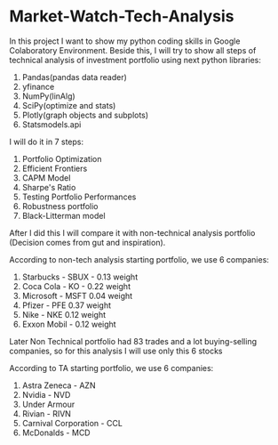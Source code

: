# Market-Watch-Tech-Analysis

In this project I want to show my python coding skills in Google Colaboratory Environment.
Beside this, I will try to show all steps of technical analysis of investment portfolio using next python libraries:
  1. Pandas(pandas data reader)
  2. yfinance
  3. NumPy(linAlg)
  4. SciPy(optimize and stats)
  5. Plotly(graph objects and subplots)
  6. Statsmodels.api

I will do it in 7 steps:
  1. Portfolio Optimization
  2. Efficient Frontiers
  3. CAPM Model
  4. Sharpe's Ratio
  5. Testing Portfolio Performances
  6. Robustness portfolio
  7. Black-Litterman model

After I did this I will compare it with non-technical analysis portfolio (Decision comes from gut and inspiration).

According to non-tech analysis starting portfolio, we use 6 companies:
1. Starbucks - SBUX - 0.13 weight
2. Coca Cola - KO - 0.22 weight
3. Microsoft - MSFT 0.04 weight
4. Pfizer - PFE  0.37 weight
5. Nike - NKE 0.12 weight
6. Exxon Mobil - 0.12 weight

Later Non Technical portfolio  had 83 trades and a lot buying-selling companies, so for this analysis I will use only this 6 stocks

According to TA starting portfolio, we use 6 companies:
1. Astra Zeneca - AZN
2. Nvidia - NVD
3. Under Armour
4. Rivian - RIVN 
5. Carnival Corporation - CCL
6. McDonalds - MCD
